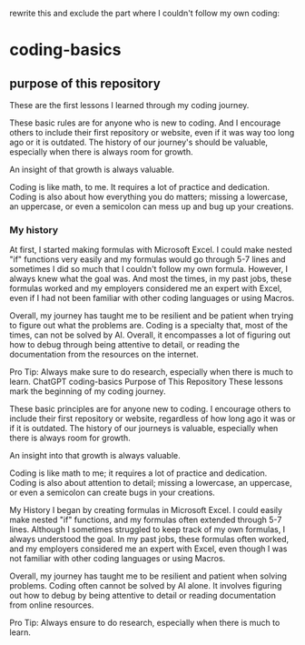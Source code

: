 
rewrite this and exclude the part where I couldn't follow my own coding:

# coding-basics

## purpose of this repository

These are the first lessons I learned through my coding journey. 

These basic rules are for anyone who is new to coding. And I encourage others to include their first repository or website, even if it was way too long ago or it is outdated. The history of our journey's should be valuable, especially when there is always room for growth.

An insight of that growth is always valuable.

Coding is like math, to me. It requires a lot of practice and dedication. Coding is also about how everything you do matters; missing a lowercase, an uppercase, or even a semicolon can mess up and bug up your creations.

### My history

At first, I started making formulas with Microsoft Excel. I could make nested "if" functions very easily and my formulas would go through 5-7 lines and sometimes I did so much that I couldn't follow my own formula. However, I always knew what the goal was. And most the times, in my past jobs, these formulas worked and my employers considered me an expert with Excel, even if I had not been familiar with other coding languages or using Macros.

Overall, my journey has taught me to be resilient and be patient when trying to figure out what the problems are. Coding is a specialty that, most of the times, can not be solved by AI. Overall, it encompasses a lot of figuring out how to debug through being attentive to detail, or reading the documentation from the resources on the internet.

Pro Tip: Always make sure to do research, especially when there is much to learn.
ChatGPT
coding-basics
Purpose of This Repository
These lessons mark the beginning of my coding journey.

These basic principles are for anyone new to coding. I encourage others to include their first repository or website, regardless of how long ago it was or if it is outdated. The history of our journeys is valuable, especially when there is always room for growth.

An insight into that growth is always valuable.

Coding is like math to me; it requires a lot of practice and dedication. Coding is also about attention to detail; missing a lowercase, an uppercase, or even a semicolon can create bugs in your creations.

My History
I began by creating formulas in Microsoft Excel. I could easily make nested "if" functions, and my formulas often extended through 5-7 lines. Although I sometimes struggled to keep track of my own formulas, I always understood the goal. In my past jobs, these formulas often worked, and my employers considered me an expert with Excel, even though I was not familiar with other coding languages or using Macros.

Overall, my journey has taught me to be resilient and patient when solving problems. Coding often cannot be solved by AI alone. It involves figuring out how to debug by being attentive to detail or reading documentation from online resources.

Pro Tip: Always ensure to do research, especially when there is much to learn.

